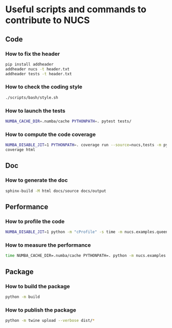 # Useful scripts and commands to contribute to NUCS

## Code
### How to fix the header
```bash
pip install addheader
addheader nucs -t header.txt 
addheader tests -t header.txt 
```

### How to check the coding style
```bash
./scripts/bash/style.sh    
```

### How to launch the tests
```bash
NUMBA_CACHE_DIR=.numba/cache PYTHONPATH=. pytest tests/
```

### How to compute the code coverage
```bash
NUMBA_DISABLE_JIT=1 PYTHONPATH=. coverage run --source=nucs,tests -m pytest tests
coverage html
```

## Doc
### How to generate the doc
```bash
sphinx-build -M html docs/source docs/output
```

## Performance
### How to profile the code
```bash
NUMBA_DISABLE_JIT=1 python -m "cProfile" -s time -m nucs.examples.queens | more
```

### How to measure the performance
```bash
time NUMBA_CACHE_DIR=.numba/cache PYTHONPATH=. python -m nucs.examples.queens -n 12 
```

## Package
### How to build the package
```bash
python -m build
```

### How to publish the package
```bash
python -m twine upload --verbose dist/*
```


